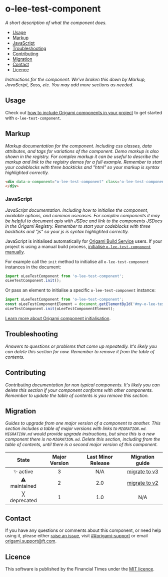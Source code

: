 # o-lee-test-component

_A short description of what the component does._

- [Usage](#usage)
- [Markup](#markup)  
- [JavaScript](#javascript)
- [Troubleshooting](#troubleshooting)
- [Contributing](#contributing)
- [Migration](#migration)
- [Contact](#contact)
- [Licence](#licence)

_Instructions for the component. We've broken this down by Markup, JavaScript, Sass, etc. You may add more sections as needed._

## Usage

Check out [how to include Origami components in your project](https://origami.ft.com/docs/components/#including-origami-components-in-your-project) to get started with `o-lee-test-component`.

## Markup

_Markup documentation for the component. Including css classes, data attributes, and tags for variations of the component._
_Demo markup is also shown in the registry. For complex markup it can be useful to describe the markup and link to the registry demos for a full example._
_Remember to start your codeblocks with three backticks and "html" so your markup is syntax highlighted correctly._
```html
<div data-o-component="o-lee-test-component" class='o-lee-test-component'>
</div>
```



### JavaScript

_JavaScript documentation. Including how to initialise the component, available options, and common usecases._
_For complex components it may be helpful to document apis with JSDoc and link to the components JSDocs in the Origami Registry._
_Remember to start your codeblocks with three backticks and "js" so your js is syntax highlighted correctly._

JavaScript is initialised automatically for [Origami Build Service](https://www.ft.com/__origami/service/build/v2/) users. If your project is using a manual build process, [initialise  `o-lee-test-component` manually](https://origami.ft.com/docs/components/initialising/).

For example call the `init` method to initialise all `o-lee-test-component` instances in the document:

```js
import oLeeTestComponent from 'o-lee-test-component';
oLeeTestComponent.init();
```

Or pass an element to initialise a specific `o-lee-test-component` instance:

```js
import oLeeTestComponent from 'o-lee-test-component';
const oLeeTestComponentElement = document.getElementById('#my-o-lee-test-component-element');
oLeeTestComponent.init(oLeeTestComponentElement);
```

[Learn more about Origami component initialisation](https://origami.ft.com/docs/components/initialising/).


## Troubleshooting

_Answers to questions or problems that come up repeatedly._
_It's likely you can delete this section for now. Remember to remove it from the table of contents._

## Contributing

_Contributing documentation for non typical components._
_It's likely you can delete this section if your component conforms with other components._
_Remember to update the table of contents is you remove this section._

## Migration

_Guides to upgrade from one major version of a component to another._
_This section includes a table of major versions with links to `MIGRATION.md`._
_`MIGRATION.md` would provide upgrade instructions, but since this is a new component there is no `MIGRATION.md`._
_Delete this section, including from the table of contents, until there is a second major version of this component._

State | Major Version | Last Minor Release | Migration guide |
:---: | :---: | :---: | :---:
✨ active | 3 | N/A | [migrate to v3](MIGRATION.md#migrating-from-v2-to-v3) |
⚠ maintained | 2 | 2.0 | [migrate to v2](MIGRATION.md#migrating-from-v1-to-v2) |
╳ deprecated | 1 | 1.0 | N/A |

## Contact
If you have any questions or comments about this component, or need help using it, please either [raise an issue](https://github.com/Financial-Times/o-lee-test-component/issues), visit [##origami-support](https://financialtimes.slack.com/messages/#origami-support/) or email [origami.support@ft.com](mailto:origami.support@ft.com).

## Licence
This software is published by the Financial Times under the [MIT licence](http://opensource.org/licenses/MIT).
